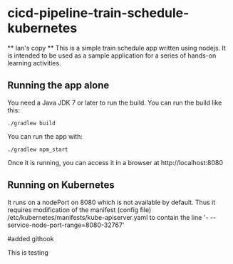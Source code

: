 # cicd-pipeline-train-schedule-kubernetes

** Ian's copy **
This is a simple train schedule app written using nodejs. It is intended to be used as a sample application for a series of hands-on learning activities.

## Running the app alone

You need a Java JDK 7 or later to run the build. You can run the build like this:

    ./gradlew build

You can run the app with:

    ./gradlew npm_start

Once it is running, you can access it in a browser at http://localhost:8080

## Running on Kubernetes
It runs on a nodePort on 8080 which is not available by default. Thus it requires modification
of the manifest (config file) /etc/kubernetes/manifests/kube-apiserver.yaml to contain the line '- --service-node-port-range=8080-32767'

#added githook

This is testing
